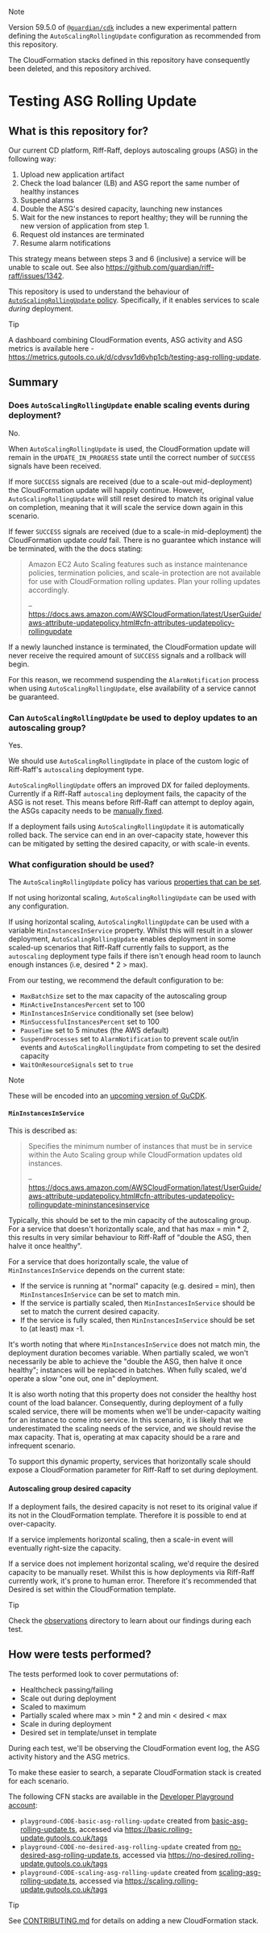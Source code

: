 > [!NOTE]
> Version 59.5.0 of [`@guardian/cdk`](https://github.com/guardian/cdk/releases/tag/v59.5.0)
> includes a new experimental pattern defining the `AutoScalingRollingUpdate` configuration as recommended from this repository.
> 
> The CloudFormation stacks defined in this repository have consequently been deleted, and this repository archived.

# Testing ASG Rolling Update

## What is this repository for?
Our current CD platform, Riff-Raff, deploys autoscaling groups (ASG) in the following way:
1. Upload new application artifact
2. Check the load balancer (LB) and ASG report the same number of healthy instances
3. Suspend alarms
4. Double the ASG's desired capacity, launching new instances
5. Wait for the new instances to report healthy; they will be running the new version of application from step 1.
6. Request old instances are terminated
7. Resume alarm notifications

This strategy means between steps 3 and 6 (inclusive) a service will be unable to scale out.
See also https://github.com/guardian/riff-raff/issues/1342.

This repository is used to understand the behaviour of [`AutoScalingRollingUpdate` policy](https://docs.aws.amazon.com/AWSCloudFormation/latest/UserGuide/aws-attribute-updatepolicy.html#cfn-attributes-updatepolicy-rollingupdate).
Specifically, if it enables services to scale _during_ deployment.

> [!TIP]
> A dashboard combining CloudFormation events, ASG activity and ASG metrics is available here - https://metrics.gutools.co.uk/d/cdvsv1d6vhp1cb/testing-asg-rolling-update.

## Summary
### Does `AutoScalingRollingUpdate` enable scaling events during deployment?
No.

When `AutoScalingRollingUpdate` is used, the CloudFormation update will remain in the `UPDATE_IN_PROGRESS` state 
until the correct number of `SUCCESS` signals have been received.

If more `SUCCESS` signals are received (due to a scale-out mid-deployment) the CloudFormation update will happily continue. However, `AutoScalingRollingUpdate` will still reset desired to match its original value on completion, meaning that it will scale the service down again in this scenario.

If fewer `SUCCESS` signals are received (due to a scale-in mid-deployment) the CloudFormation update _could_ fail.
There is no guarantee which instance will be terminated, with the the docs stating:

> Amazon EC2 Auto Scaling features such as instance maintenance policies, termination policies, 
> and scale-in protection are not available for use with CloudFormation rolling updates. 
> Plan your rolling updates accordingly.
> 
> – https://docs.aws.amazon.com/AWSCloudFormation/latest/UserGuide/aws-attribute-updatepolicy.html#cfn-attributes-updatepolicy-rollingupdate

If a newly launched instance is terminated, the CloudFormation update will never receive the required amount of `SUCCESS` signals and a rollback will begin.

For this reason, we recommend suspending the `AlarmNotification` process when using `AutoScalingRollingUpdate`,
else availability of a service cannot be guaranteed.

### Can `AutoScalingRollingUpdate` be used to deploy updates to an autoscaling group?
Yes.

We should use `AutoScalingRollingUpdate` in place of the custom logic of Riff-Raff's `autoscaling` deployment type.

`AutoScalingRollingUpdate` offers an improved DX for failed deployments.
Currently if a Riff-Raff `autoscaling` deployment fails, the capacity of the ASG is not reset.
This means before Riff-Raff can attempt to deploy again, 
the ASGs capacity needs to be [manually fixed](https://github.com/guardian/riff-raff/blob/555e8e36b806cd96a0cc997f993a930d0f640a19/riff-raff/public/docs/howto/fix-a-failed-deploy.md).

If a deployment fails using `AutoScalingRollingUpdate` it is automatically rolled back.
The service can end in an over-capacity state, however this can be mitigated by setting the desired capacity, or with scale-in events.

### What configuration should be used?
The `AutoScalingRollingUpdate` policy has various [properties that can be set](https://docs.aws.amazon.com/AWSCloudFormation/latest/UserGuide/aws-attribute-updatepolicy.html#cfn-attributes-updatepolicy-rollingupdate).

If not using horizontal scaling, `AutoScalingRollingUpdate` can be used with any configuration.

If using horizontal scaling, `AutoScalingRollingUpdate` can be used with a variable `MinInstancesInService` property.
Whilst this will result in a slower deployment, `AutoScalingRollingUpdate` enables deployment in some scaled-up scenarios that Riff-Raff currently fails to support,
as the `autoscaling` deployment type fails if there isn't enough head room to launch enough instances (i.e, desired * 2 > max).

From our testing, we recommend the default configuration to be:
- `MaxBatchSize` set to the max capacity of the autoscaling group
- `MinActiveInstancesPercent` set to 100
- `MinInstancesInService` conditionally set (see below)
- `MinSuccessfulInstancesPercent` set to 100
- `PauseTime` set to 5 minutes (the AWS default)
- `SuspendProcesses` set to `AlarmNotification` to prevent scale out/in events and `AutoScalingRollingUpdate` from competing to set the desired capacity
- `WaitOnResourceSignals` set to `true`

> [!NOTE]
> These will be encoded into an [upcoming version of GuCDK](https://github.com/guardian/cdk/pull/2417).

#### `MinInstancesInService`
This is described as:

> Specifies the minimum number of instances that must be in service within the Auto Scaling group while CloudFormation updates old instances.
> 
> – https://docs.aws.amazon.com/AWSCloudFormation/latest/UserGuide/aws-attribute-updatepolicy.html#cfn-attributes-updatepolicy-rollingupdate-mininstancesinservice

Typically, this should be set to the min capacity of the autoscaling group.
For a service that doesn't horizontally scale, and that has max = min * 2, this results in very similar behaviour to Riff-Raff of "double the ASG, then halve it once healthy".

For a service that does horizontally scale, the value of `MinInstancesInService` depends on the current state:
- If the service is running at "normal" capacity (e.g. desired = min), then `MinInstancesInService` can be set to match min.
- If the service is partially scaled, then `MinInstancesInService` should be set to match the current desired capacity.
- If the service is fully scaled, then `MinInstancesInService` should be set to (at least) max -1.

It's worth noting that where `MinInstancesInService` does not match min, the deployment duration becomes variable.
When partially scaled, we won't necessarily be able to achieve the "double the ASG, then halve it once healthy"; instances will be replaced in batches.
When fully scaled, we'd operate a slow "one out, one in" deployment.

It is also worth noting that this property does not consider the healthy host count of the load balancer.
Consequently, during deployment of a fully scaled service, there will be moments when we'll be under-capacity waiting for an instance to come into service.
In this scenario, it is likely that we underestimated the scaling needs of the service, and we should revise the max capacity.
That is, operating at max capacity should be a rare and infrequent scenario.

To support this dynamic property, services that horizontally scale should expose a CloudFormation parameter for Riff-Raff to set during deployment.

#### Autoscaling group desired capacity
If a deployment fails, the desired capacity is not reset to its original value if its not in the CloudFormation template.
Therefore it is possible to end at over-capacity.

If a service implements horizontal scaling, then a scale-in event will eventually right-size the capacity. 

If a service does not implement horizontal scaling, we'd require the desired capacity to be manually reset.
Whilst this is how deployments via Riff-Raff currently work, it's prone to human error.
Therefore it's recommended that Desired is set within the CloudFormation template.

> [!TIP]
> Check the [observations](./observations) directory to learn about our findings during each test.

## How were tests performed?
The tests performed look to cover permutations of:
- Healthcheck passing/failing
- Scale out during deployment
- Scaled to maximum
- Partially scaled where max > min * 2 and min < desired < max
- Scale in during deployment
- Desired set in template/unset in template

During each test, we'll be observing the CloudFormation event log, the ASG activity history and the ASG metrics.

To make these easier to search, a separate CloudFormation stack is created for each scenario.

The following CFN stacks are available in the [Developer Playground account](https://janus.gutools.co.uk/console?permissionId=developerPlayground-dev&tzOffset=1):
- `playground-CODE-basic-asg-rolling-update` created from [basic-asg-rolling-update.ts](./packages/cdk/lib/basic-asg-rolling-update.ts), accessed via https://basic.rolling-update.gutools.co.uk/tags
- `playground-CODE-no-desired-asg-rolling-update` created from [no-desired-asg-rolling-update.ts](./packages/cdk/lib/no-desired-asg-rolling-update.ts), accessed via https://no-desired.rolling-update.gutools.co.uk/tags
- `playground-CODE-scaling-asg-rolling-update` created from [scaling-asg-rolling-update.ts](./packages/cdk/lib/scaling-asg-rolling-update.ts), accessed via https://scaling.rolling-update.gutools.co.uk/tags

> [!TIP]
> See [CONTRIBUTING.md](./CONTRIBUTING.md) for details on adding a new CloudFormation stack.
